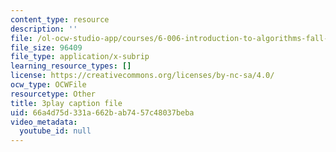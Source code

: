 ```yaml
---
content_type: resource
description: ''
file: /ol-ocw-studio-app/courses/6-006-introduction-to-algorithms-fall-2011/66a4d75d331a662bab7457c48037beba_wFP5VHGHFdk.srt
file_size: 96409
file_type: application/x-subrip
learning_resource_types: []
license: https://creativecommons.org/licenses/by-nc-sa/4.0/
ocw_type: OCWFile
resourcetype: Other
title: 3play caption file
uid: 66a4d75d-331a-662b-ab74-57c48037beba
video_metadata:
  youtube_id: null
---
```

